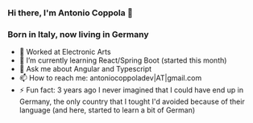 ### Hi there, I'm Antonio Coppola 👋

### Born in Italy, now living in Germany


- 🔭 Worked at Electronic Arts
- 🌱 I’m currently learning React/Spring Boot (started this month)
- 💬 Ask me about Angular and Typescript
- 📫 How to reach me: antoniocoppoladev|AT|gmail.com
- ⚡ Fun fact: 3 years ago I never imagined that I could have end up in Germany, the only country that I tought I'd avoided because of their language (and here, started to learn a bit of German) 


